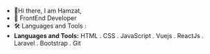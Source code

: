 - 👋Hi there, I am Hamzat,
- 👀 FrontEnd Developer
- 🛠️ Languages and Tools :
- **Languages and Tools:** 
HTML . CSS . JavaScript . Vuejs . ReactJs . Laravel . Bootstrap . Git
